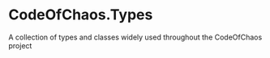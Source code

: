 ﻿# CodeOfChaos.Types

A collection of types and classes widely used throughout the CodeOfChaos project